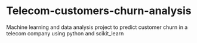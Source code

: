 # Telecom-customers-churn-analysis
 Machine learning and data analysis project to predict customer churn in a telecom company using python and scikit_learn
